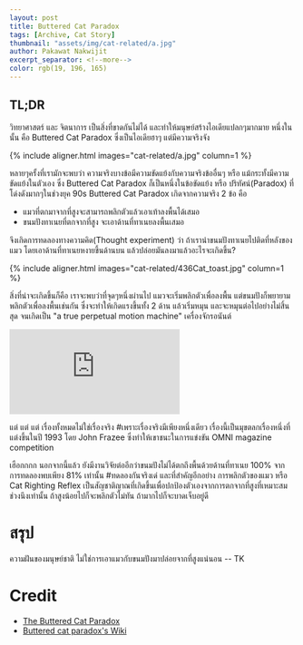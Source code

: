 ```yaml
---
layout: post
title: Buttered Cat Paradox 
tags: [Archive, Cat Story]
thumbnail: "assets/img/cat-related/a.jpg"
author: Pakawat Nakwijit
excerpt_separator: <!--more-->
color: rgb(19, 196, 165)
---
```


## TL;DR

วิทยาศาสตร์ และ จิตนาการ เป็นสิ่งที่ขาดกันไม่ได้ และทำให้มนุษย์สร้างไอเดียแปลกๆมากมาย หนึ่งในนั้น คือ Buttered Cat Paradox ซึ่งเป็นไอเดียฮาๆ แต่มีความจริงจัง
<!--more-->

{% include aligner.html images="cat-related/a.jpg" column=1 %}

หลายๆครั้งที่เรามักจะพบว่า ความจริงบางข้อมีความขัดแย้งกับความจริงข้ออื่นๆ หรือ แม้กระทั้งมีความขัดแย้งในตัวเอง ซึ่ง Buttered Cat Paradox ก็เป็นหนึ่งในข้อขัดแย้ง หรือ ปริทัศน์(Paradox) ที่โด่งดังมากๆในช่วงยุค 90s
Buttered Cat Paradox เกิดจากความจริง 2 ข้อ คือ

* แมวที่ตกมาจากที่สูงจะสามารถพลิกตัวแล้วเอาเท้าลงพื้นได้เสมอ
* ขนมปังทาเนยที่ตกจากที่สูง จะเอาด้านที่ทาเนยลงพื้นเสมอ

จึงเกิดการทดลองทางความคิด(Thought experiment) ว่า ถ้าเรานำขนมปังทาเนยไปติดที่หลังของแมว โดยเอาด้านที่ทาเนยหงายขึ้นด้านบน แล้วปล่อยมันลงมาแล้วอะไรจะเกิดขึ้น?

{% include aligner.html images="cat-related/436Cat_toast.jpg" column=1 %}

สิ่งที่น่าจะเกิดขึ้นก็คือ เราจะพบว่าที่จุดๆหนึ่งผ่านไป แมวจะเริ่มพลิกตัวเพื่อลงพื้น แต่ขนมปังก็พยายามพลิกตัวเพื่อลงพื้นเช่นกัน ซึ่งจะทำให้เกิดแรงขึ้นทั้ง 2 ด้าน แล้วเริ่มหมุน และจะหมุนต่อไปอย่างไม่สิ้นสุด จนเกิดเป็น "a true perpetual motion machine" เครื่องจักรอนันต์

<div class="video-container">
    <iframe class="video" src="https://www.youtube.com/embed/Z8yW5cyXXRc" frameborder="0" scrolling="no" webkitAllowFullScreen mozallowfullscreen allowFullScreen></iframe>
</div>

แต่ แต่ แต่ เรื่องทั้งหมดไม่ใช่เรื่องจริง <span class="tag-en">#เพราะเรื่องจริงมีเพียงหนึ่งเดียว</span> เรื่องนี้เป็นมุขตลกเรื่องหนึ่งที่แต่งขึ้นในปี 1993 โดย John Frazee ซึ่งทำให้เขาชนะในการแข่งขัน OMNI magazine competition

เฮือกกกก นอกจากนี้แล้ว ยังมีงานวิจัยต่ออีกว่าขนมปังไม่ได้ตกถึงพื้นด้วยด้านที่ทาเนย 100% จากการทดลองพบเพียง 81% เท่านั้น <span class="tag-en">#ทดลองกันจริงเด่</span> และที่สำคัญอีกอย่าง การพลิกตัวของแมว หรือ Cat Righting Reflex เป็นสัญชาติญาณที่เกิดขึ้นเพื่อปกป้องตัวเองจากการตกจากที่สูงที่เหมาะสมช่วงนึงเท่านั้น ถ้าสูงน้อยไปก็จะพลิกตัวไม่ทัน ถ้ามากไปก็จะบาดเจ็บอยู่ดี

# สรุป

<div class="blockquote">

ความฝันของมนุษย์ชาติ ไม่ใช่การเอาแมวกับขนมปังมาปล่อยจากที่สูงแน่นอน
-- TK</div>

# Credit
* [The Buttered Cat Paradox](http://mentalfloss.com/article/27716/buttered-cat-paradox)
* [Buttered cat paradox's Wiki](http://mentalfloss.com/article/27716/buttered-cat-paradox)

